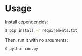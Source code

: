 # Usage

Install dependencies:

```bash
$ pip install -r requirements.txt
```

Then, run it with no arguments:

```bash
$ python cnn.py
```

